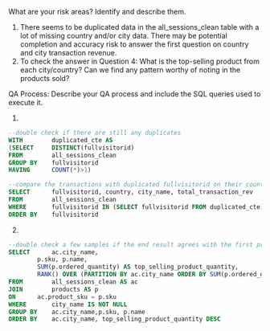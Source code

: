 What are your risk areas? Identify and describe them.

1. There seems to be duplicated data in the all_sessions_clean table with a lot of missing country and/or city data. 
There may be potential completion and accuracy risk to answer the first question on country and city transaction revenue.
2. To check the answer in Question 4: What is the top-selling product from each city/country? Can we find any pattern worthy of noting in the products sold?


QA Process:
Describe your QA process and include the SQL queries used to execute it.

1.
```sql
--double check if there are still any duplicates
WITH 		duplicated_cte AS
(SELECT		DISTINCT(fullvisitorid) 
FROM		all_sessions_clean
GROUP BY	fullvisitorid
HAVING		COUNT(*)>1)

--compare the transactions with duplicated fullvisitorid on their country and city data 
SELECT		fullvisitorid, country, city_name, total_transaction_rev
FROM		all_sessions_clean
WHERE		fullvisitorid IN (SELECT fullvisitorid FROM duplicated_cte)
ORDER BY	fullvisitorid
```
2.

```sql
--double check a few samples if the end result agrees with the first product in each city_name
SELECT		ac.city_name, 
		p.sku, p.name, 
		SUM(p.ordered_quantity) AS top_selling_product_quantity, 
		RANK() OVER (PARTITION BY ac.city_name ORDER BY SUM(p.ordered_quantity) DESC) AS product_rank
FROM		all_sessions_clean AS ac
JOIN		products AS p
ON		ac.product_sku = p.sku
WHERE		city_name IS NOT NULL
GROUP BY	ac.city_name,p.sku, p.name
ORDER BY	ac.city_name, top_selling_product_quantity DESC
```

